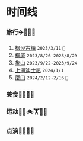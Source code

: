 # 时间线


### 旅行✈️🚄🚗🥾

1. [枫泾古镇](https://yuandog1.github.io/post/feng-jing-gu-zhen.html) `2023/3/11` `👀`
2. [桐庐](https://yuandog1.github.io/post/tong-lu.html) `2023/8/26-2023/8/29`
3. [象山](https://yuandog1.github.io/post/xiang-shan.html) `2023/9/22-2023/9/24`
4. [上海迪士尼](https://yuandog1.github.io/post/shang-hai-di-shi-ni.html) `2024/1/1`
5. [厦门](https://yuandog1.github.io/post/sha-men.html)  `2024/2/12-2/16` `💍`


### 美食🍗🍔🍚🥢
### 运动🏃‍♀️🚲🏋️🏊‍♀️
### 点滴🩷👦👧🩷


